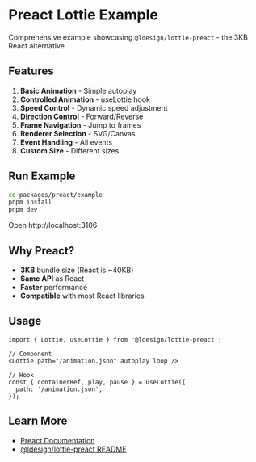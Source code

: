 # Preact Lottie Example

Comprehensive example showcasing `@ldesign/lottie-preact` - the 3KB React alternative.

## Features

1. **Basic Animation** - Simple autoplay
2. **Controlled Animation** - useLottie hook
3. **Speed Control** - Dynamic speed adjustment
4. **Direction Control** - Forward/Reverse
5. **Frame Navigation** - Jump to frames
6. **Renderer Selection** - SVG/Canvas
7. **Event Handling** - All events
8. **Custom Size** - Different sizes

## Run Example

```bash
cd packages/preact/example
pnpm install
pnpm dev
```

Open http://localhost:3106

## Why Preact?

- **3KB** bundle size (React is ~40KB)
- **Same API** as React
- **Faster** performance
- **Compatible** with most React libraries

## Usage

```tsx
import { Lottie, useLottie } from '@ldesign/lottie-preact';

// Component
<Lottie path="/animation.json" autoplay loop />

// Hook
const { containerRef, play, pause } = useLottie({
  path: '/animation.json',
});
```

## Learn More

- [Preact Documentation](https://preactjs.com)
- [@ldesign/lottie-preact README](../../README.md)
